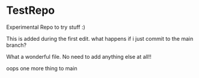 # TestRepo
Experimental Repo to try stuff :)

This is added during the first edit. what happens if i just commit to the main branch?

What a wonderful file. No need to add anything else at all!!


oops one more thing to main
